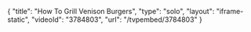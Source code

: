 {
    "title": "How To Grill Venison Burgers",
    "type": "solo",
    "layout": "iframe-static",
    "videoId": "3784803",
    "url": "\/tvpembed\/3784803"
}